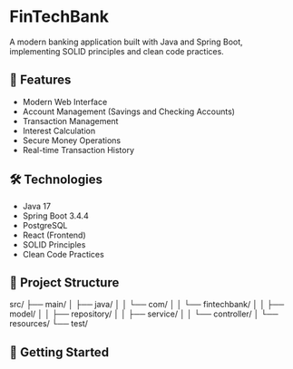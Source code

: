 # FinTechBank

A modern banking application built with Java and Spring Boot, implementing SOLID principles and clean code practices.

## 🚀 Features
- Modern Web Interface
- Account Management (Savings and Checking Accounts)
- Transaction Management
- Interest Calculation
- Secure Money Operations
- Real-time Transaction History

## 🛠️ Technologies
- Java 17
- Spring Boot 3.4.4
- PostgreSQL
- React (Frontend)
- SOLID Principles
- Clean Code Practices

## 📁 Project Structure

src/
├── main/
│ ├── java/
│ │ └── com/
│ │ └── fintechbank/
│ │ ├── model/
│ │ ├── repository/
│ │ ├── service/
│ │ └── controller/
│ └── resources/
└── test/



## 🚀 Getting Started

